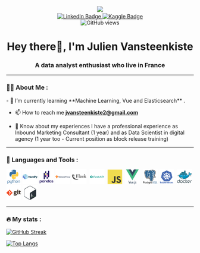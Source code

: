 <div id="header" align="center">
  <img src="https://media.giphy.com/media/hqU2KkjW5bE2v2Z7Q2/giphy.gif" width="100"/>
</div>

<div id="badges" align="center">
  <a href="https://linkedin.com/in/julienvansteenkiste">
    <img src="https://img.shields.io/badge/Linkedin-blue?logo=linkedin&logoColor=white&style=for-the-badge" alt="LinkedIn Badge"/>
  </a>
  <a href="https://kaggle.com/julienvansteenkiste">
    <img src="https://img.shields.io/badge/Kaggle-orange?logo=kaggle&logoColor=white&style=for-the-badge" alt="Kaggle Badge"/>
  </a>
</div>

<div id="stats" align="center">
  <img src="https://komarev.com/ghpvc/?username=SprinTech&style=flat-square&color=blue" alt="GitHub views"/>
</div>

<h1 align="center">Hey there👋, I'm Julien Vansteenkiste</h1>
<h3 align="center">A data analyst enthusiast who live in France</h3>

---
<div id="about">
  <h3>🙋‍♂️ About Me :</h3>  
  - 🌱 I’m currently learning **Machine Learning, Vue and Elasticsearch** .
  
  - 📫 How to reach me **jvansteenkiste2@gmail.com**
  
  - 📄 Know about my experiences I have a professional experience as Inbound Marketing Consultant (1 year) and as Data Scientist in digital agency (1 year too - Current position as block release training)
 </div>
 
---
<div id="tools">
  <h3>🔧 Languages and Tools :</h3>
    <img src="https://github.com/devicons/devicon/blob/master/icons/python/python-original-wordmark.svg" title="Python" **alt="Python" width="40" height="40"/>
    <img src="https://github.com/devicons/devicon/blob/master/icons/numpy/numpy-original-wordmark.svg" title="Numpy" **alt="Numpy" width="40" height="40"/>
    <img src="https://github.com/devicons/devicon/blob/master/icons/pandas/pandas-original-wordmark.svg" title="Pandas" **alt="Pandas" width="40" height="40"/>
    <img src="https://github.com/devicons/devicon/blob/master/icons/tensorflow/tensorflow-original-wordmark.svg" title="Tensorflow" **alt="Tensorflow" width="40" height="40"/>
    <img src="https://github.com/devicons/devicon/blob/master/icons/flask/flask-original-wordmark.svg" title="Flask" alt="Flask" width="40" height="40"/>&nbsp;
    <img src="https://github.com/devicons/devicon/blob/master/icons/fastapi/fastapi-original-wordmark.svg" title="FastAPI" alt="FastAPI" width="40" height="40"/>&nbsp;
    <img src="https://github.com/devicons/devicon/blob/master/icons/javascript/javascript-original.svg" title="JavaScript" alt="JavaScript" width="40" height="40"/>&nbsp;
    <img src="https://github.com/devicons/devicon/blob/master/icons/vuejs/vuejs-original-wordmark.svg" title="React" alt="React" width="40" height="40"/>&nbsp;
    <img src="https://github.com/devicons/devicon/blob/master/icons/postgresql/postgresql-original-wordmark.svg" title="PostgreSQL" **alt="PostgreSQL" width="40" height="40"/>
    <img src="https://github.com/devicons/devicon/blob/master/icons/kubernetes/kubernetes-plain-wordmark.svg" title="Kubernetes" alt="Kubernetes" width="40" height="40"/>&nbsp;
    <img src="https://github.com/devicons/devicon/blob/master/icons/docker/docker-original-wordmark.svg" title="Docker" alt="Docker" width="40" height="40"/>&nbsp;
    <img src="https://github.com/devicons/devicon/blob/master/icons/git/git-original-wordmark.svg" title="Git" **alt="Git" width="40" height="40"/>
    <img src="https://github.com/devicons/devicon/blob/master/icons/bash/bash-original.svg" title="Bash" **alt="Bash" width="40" height="40"/>
</div>

---
<div id="stats">
  <h3>🔥 My stats :</h3>
</div>

[![GitHub Streak](http://github-readme-streak-stats.herokuapp.com?user=SprinTech&theme=highcontrast&date_format=M%20j%5B%2C%20Y%5D)](https://git.io/streak-stats)

[![Top Langs](https://github-readme-stats.vercel.app/api/top-langs/?username=SprinTech&layout=compact)](https://github.com/anuraghazra/github-readme-stats)
